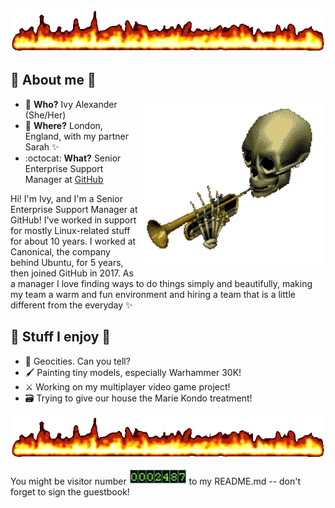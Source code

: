 
![cool flames](https://github.com/ivyharriet/ivyharriet/blob/main/badass-flames.gif)

## 👹 About me 👹

<img src="https://github.com/ivyharriet/ivyharriet/blob/main/skeleton-toot.gif" align="right" width="300"> 

- 🌈 **Who?** Ivy Alexander (She/Her)
- 📍 **Where?** London, England, with my partner Sarah ✨
- :octocat: **What?** Senior Enterprise Support Manager at [GitHub](https://github.com)

Hi! I'm Ivy, and I'm a Senior Enterprise Support Manager at GitHub! I've worked in support for mostly Linux-related stuff for about 10 years. I worked at Canonical, the company behind Ubuntu, for 5 years, then joined GitHub in 2017. As a manager I love finding ways to do things simply and beautifully, making my team a warm and fun environment and hiring a team that is a little different from the everyday ✨

## 👹 Stuff I enjoy 👹

- 🌇 Geocities. Can you tell?
- 🖌️ Painting tiny models, especially Warhammer 30K!
- ⚔️ Working on my multiplayer video game project!
- 🗃️ Trying to give our house the Marie Kondo treatment!

![cool flames](https://github.com/ivyharriet/ivyharriet/blob/main/badass-flames.gif)

You might be visitor number ![visitor counter](extremely-functioning-visitor-counter.png) to my README.md -- don't forget to sign the guestbook!
